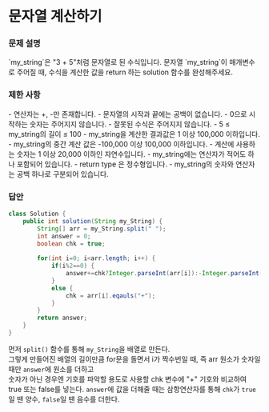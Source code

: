 # 문자열 계산하기

<h3>문제 설명</h3>
`my_string`은 "3 + 5"처럼 문자열로 된 수식입니다.  
문자열 `my_string`이 매개변수로 주어질 때, 수식을 계산한 값을 return 하는 solution 함수를 완성해주세요.  


<h3>제한 사항</h3>
- 연산자는 +, -만 존재합니다.
- 문자열의 시작과 끝에는 공백이 없습니다.
- 0으로 시작하는 숫자는 주어지지 않습니다.
- 잘못된 수식은 주어지지 않습니다.
- 5 ≤ my_string의 길이 ≤ 100
- my_string을 계산한 결과값은 1 이상 100,000 이하입니다.
- my_string의 중간 계산 값은 -100,000 이상 100,000 이하입니다.
- 계산에 사용하는 숫자는 1 이상 20,000 이하인 자연수입니다.
- my_string에는 연산자가 적어도 하나 포함되어 있습니다.
- return type 은 정수형입니다.
- my_string의 숫자와 연산자는 공백 하나로 구분되어 있습니다.


<h3>답안</h3>

```java
class Solution {
    public int solution(String my_String) {
        String[] arr = my_String.split(" ");
        int answer = 0;
        boolean chk = true;
        
        for(int i=0; i<arr.length; i++) {
            if(i%2==0) {
                answer+=chk?Integer.parseInt(arr[i]):-Integer.parseInt(arr[i]);
            }
            else {
                chk = arr[i].eqauls("+");
            }
        }
        return answer;
    }
}
```

먼저 `split()` 함수를 통해 `my_String`을 배열로 만든다.  
그렇게 만들어진 배열의 길이만큼 for문을 돌면서 i가 짝수번일 때, 즉 arr 원소가 숫자일 때만 `answer`에 원소를 더하고  
숫자가 아닌 경우엔 기호를 파악할 용도로 사용할 chk 변수에 "+" 기호와 비교하여 true 또는 false를 넣는다.
`answer`에 값을 더해줄 때는 삼항연산자를 통해 `chk`가 `true`일 땐 양수, `false`일 땐 음수를 더한다.

